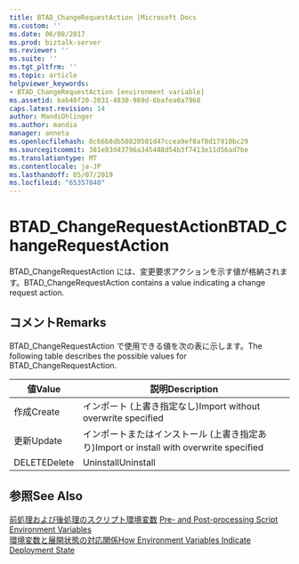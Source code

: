 ```yaml
---
title: BTAD_ChangeRequestAction |Microsoft Docs
ms.custom: ''
ms.date: 06/08/2017
ms.prod: biztalk-server
ms.reviewer: ''
ms.suite: ''
ms.tgt_pltfrm: ''
ms.topic: article
helpviewer_keywords:
- BTAD_ChangeRequestAction [environment variable]
ms.assetid: bab40f20-2031-4830-989d-6bafea0a7968
caps.latest.revision: 14
author: MandiOhlinger
ms.author: mandia
manager: anneta
ms.openlocfilehash: 0c66b8db50820501d47ccea9ef8af8d17910bc29
ms.sourcegitcommit: 381e83d43796a345488d54b3f7413e11d56ad7be
ms.translationtype: MT
ms.contentlocale: ja-JP
ms.lasthandoff: 05/07/2019
ms.locfileid: "65357840"
---
```

# <a name="btadchangerequestaction"></a><span data-ttu-id="bd2eb-102">BTAD_ChangeRequestAction</span><span class="sxs-lookup"><span data-stu-id="bd2eb-102">BTAD_ChangeRequestAction</span></span>
<span data-ttu-id="bd2eb-103">BTAD_ChangeRequestAction には、変更要求アクションを示す値が格納されます。</span><span class="sxs-lookup"><span data-stu-id="bd2eb-103">BTAD_ChangeRequestAction contains a value indicating a change request action.</span></span>  
  
## <a name="remarks"></a><span data-ttu-id="bd2eb-104">コメント</span><span class="sxs-lookup"><span data-stu-id="bd2eb-104">Remarks</span></span>  
 <span data-ttu-id="bd2eb-105">BTAD_ChangeRequestAction で使用できる値を次の表に示します。</span><span class="sxs-lookup"><span data-stu-id="bd2eb-105">The following table describes the possible values for BTAD_ChangeRequestAction.</span></span>  
  
|<span data-ttu-id="bd2eb-106">値</span><span class="sxs-lookup"><span data-stu-id="bd2eb-106">Value</span></span>|<span data-ttu-id="bd2eb-107">説明</span><span class="sxs-lookup"><span data-stu-id="bd2eb-107">Description</span></span>|  
|-----------|-----------------|  
|<span data-ttu-id="bd2eb-108">作成</span><span class="sxs-lookup"><span data-stu-id="bd2eb-108">Create</span></span>|<span data-ttu-id="bd2eb-109">インポート (上書き指定なし)</span><span class="sxs-lookup"><span data-stu-id="bd2eb-109">Import without overwrite specified</span></span>|  
|<span data-ttu-id="bd2eb-110">更新</span><span class="sxs-lookup"><span data-stu-id="bd2eb-110">Update</span></span>|<span data-ttu-id="bd2eb-111">インポートまたはインストール (上書き指定あり)</span><span class="sxs-lookup"><span data-stu-id="bd2eb-111">Import or install with overwrite specified</span></span>|  
|<span data-ttu-id="bd2eb-112">DELETE</span><span class="sxs-lookup"><span data-stu-id="bd2eb-112">Delete</span></span>|<span data-ttu-id="bd2eb-113">Uninstall</span><span class="sxs-lookup"><span data-stu-id="bd2eb-113">Uninstall</span></span>|  
  
## <a name="see-also"></a><span data-ttu-id="bd2eb-114">参照</span><span class="sxs-lookup"><span data-stu-id="bd2eb-114">See Also</span></span>  
 <span data-ttu-id="bd2eb-115">[前処理および後処理のスクリプト環境変数](../core/pre-and-post-processing-script-environment-variables.md) </span><span class="sxs-lookup"><span data-stu-id="bd2eb-115">[Pre- and Post-processing Script Environment Variables](../core/pre-and-post-processing-script-environment-variables.md) </span></span>  
 [<span data-ttu-id="bd2eb-116">環境変数と展開状態の対応関係</span><span class="sxs-lookup"><span data-stu-id="bd2eb-116">How Environment Variables Indicate Deployment State</span></span>](../core/how-environment-variables-indicate-deployment-state.md)